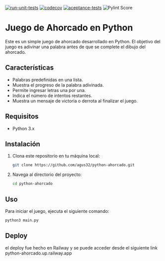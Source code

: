 [![run-unit-tests](https://github.com/agus32/python-ahorcado/actions/workflows/unit-test.yml/badge.svg)](https://github.com/agus32/python-ahorcado/actions/workflows/unit-test.yml)  [![codecov](https://codecov.io/gh/agus32/python-ahorcado/graph/badge.svg?token=IN4OURMEV5)](https://codecov.io/gh/agus32/python-ahorcado)  [![aceptance-tests](https://github.com/agus32/python-ahorcado/actions/workflows/aceptance-test.yml/badge.svg)](https://github.com/agus32/python-ahorcado/actions/workflows/aceptance-test.yml) ![Pylint Score](https://img.shields.io/endpoint?url=https://raw.githubusercontent.com/tu_usuario/tu_repositorio/rama/pylint_score.json)

# Juego de Ahorcado en Python

Este es un simple juego de ahorcado desarrollado en Python. El objetivo del juego es adivinar una palabra antes de que se complete el dibujo del ahorcado.

## Características

- Palabras predefinidas en una lista.
- Muestra el progreso de la palabra adivinada.
- Permite ingresar letras una por una.
- Indica el número de intentos restantes.
- Muestra un mensaje de victoria o derrota al finalizar el juego.

## Requisitos

- Python 3.x

## Instalación

1. Clona este repositorio en tu máquina local:
    ```bash
    git clone https://github.com/agus32/python-ahorcado.git
    ```

2. Navega al directorio del proyecto:
    ```bash
    cd python-ahorcado
    ```

## Uso

Para iniciar el juego, ejecuta el siguiente comando:
```bash
python3 main.py
```
## Deploy
el deploy fue hecho en Railway y se puede acceder desde el siguiente link
python-ahorcado.up.railway.app
